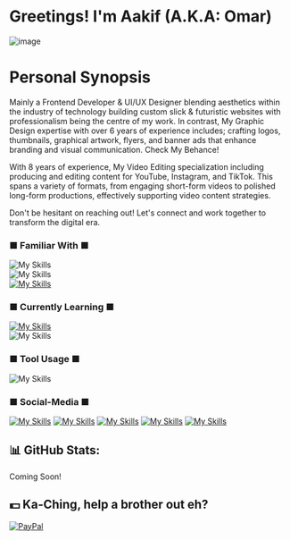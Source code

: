 # Greetings! I'm Aakif (A.K.A: Omar)
![image](https://github.com/user-attachments/assets/6f67fcd3-a136-43e1-9f05-fad2e548f2a7)
# Personal Synopsis
Mainly a Frontend Developer & UI/UX Designer blending aesthetics within the industry of technology building custom slick & futuristic websites with professionalism being the centre of my work. 
In contrast, My Graphic Design expertise with over 6 years of experience includes; crafting logos, thumbnails, graphical artwork, flyers, and banner ads that enhance branding and visual communication. Check My Behance!

With 8 years of experience, My Video Editing specialization including producing and editing content for YouTube, Instagram, and TikTok. This spans a variety of formats, from engaging short-form videos to polished 
long-form productions, effectively supporting video content strategies. 

Don't be hesitant on reaching out! Let's connect and work together to transform the digital era.



### ■ Familiar With ■
![My Skills](https://go-skill-icons.vercel.app/api/icons?i=html,css,js,py)<br> 
![My Skills](https://go-skill-icons.vercel.app/api/icons?i=gsap) <br>
[![My Skills](https://skillicons.dev/icons?i=pr,ps,xd)](https://skillicons.dev)


### ■ Currently Learning ■
[![My Skills](https://skillicons.dev/icons?i=nodejs,jquery,sass,wordpress,php,mysql,react)](https://skillicons.dev) <br>
![My Skills](https://go-skill-icons.vercel.app/api/icons?i=ai,indesign,figma)

### ■ Tool Usage ■
![My Skills](https://go-skill-icons.vercel.app/api/icons?i=chatgpt,github,git,vscode,pycharm)



### ■ Social-Media ■
[![My Skills](https://skillicons.dev/icons?i=linkedin)](https://www.linkedin.com/in/hafizau/)
[![My Skills](https://skillicons.dev/icons?i=discord)](https://codepen.io/Auvance) 
[![My Skills](https://skillicons.dev/icons?i=codepen)](https://codepen.io/Auvance) 
[![My Skills](https://go-skill-icons.vercel.app/api/icons?i=x)](https://x.com/therealAuvance) 
[![My Skills](https://go-skill-icons.vercel.app/api/icons?i=behance)](https://www.behance.net/auvance)






## 📊 GitHub Stats:
Coming Soon!

## 💵 Ka-Ching, help a brother out eh?
[![PayPal](https://img.shields.io/badge/PayPal-00457C?style=for-the-badge&logo=paypal&logoColor=white)](https://paypal.me/Auvance) 

